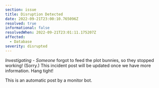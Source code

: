 ```yaml
---
section: issue
title: Disruption Detected
date: 2022-09-21T23:00:10.765096Z
resolved: true
informational: false
resolvedWhen: 2022-09-21T23:01:11.175207Z
affected:
  - Database
severity: disrupted
---
```

*Investigating* - _Someone_ forgot to feed the plot bunnies, so they stopped working! (Sorry.) This incident post will be updated once we have more information. Hang tight!

This is an automatic post by a monitor bot.
        